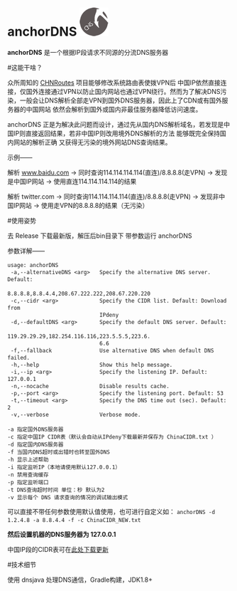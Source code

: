 # anchorDNS ![adnsLogo][1]

**anchorDNS** 是一个根据IP段请求不同源的分流DNS服务器

#这能干啥？

众所周知的 [CHNRoutes][2] 项目能够修改系统路由表使拨VPN后 中国IP依然直接连接，仅国外连接通过VPN以防止国内网站也通过VPN绕行。然而为了解决DNS污染，一般会让DNS解析全部走VPN到国外DNS服务器，因此上了CDN或有国外服务器的中国网站 依然会解析到国外或国内非最佳服务器降低访问速度。

anchorDNS 正是为解决此问题而设计，通过先从国内DNS解析域名，若发现是中国IP则直接返回结果，若非中国IP则改用境外DNS解析的方法 能够既完全保持国内网站的解析正确 又获得无污染的境外网站DNS查询结果。

示例——

解析 www.baidu.com -> 同时查询114.114.114.114(直连)/8.8.8.8(走VPN) -> 发现是中国IP网站 -> 使用直连114.114.114.114的结果

解析 twitter.com -> 同时查询114.114.114.114(直连)/8.8.8.8(走VPN) -> 发现非中国IP网站 -> 使用走VPN的8.8.8.8的结果（无污染）

#使用姿势

去 Release 下载最新版，解压后bin目录下 带参数运行 anchorDNS

参数详解——

    usage: anchorDNS
     -a,--alternativeDNS <arg>   Specify the alternative DNS server. Default:
                                 8.8.8.8,8.8.4.4,208.67.222.222,208.67.220.220
     -c,--cidr <arg>             Specify the CIDR list. Default: Download from
                                 IPdeny
     -d,--defaultDNS <arg>       Specify the default DNS server. Default:
                                 119.29.29.29,182.254.116.116,223.5.5.5,223.6.
                                 6.6
     -f,--fallback               Use alternative DNS when default DNS failed.
     -h,--help                   Show this help message.
     -i,--ip <arg>               Specify the listening IP. Default: 127.0.0.1
     -n,--nocache                Disable results cache.
     -p,--port <arg>             Specify the listening port. Default: 53
     -t,--timeout <arg>          Specify the DNS time out (sec). Default: 2
     -v,--verbose                Verbose mode.

    -a 指定国外DNS服务器
    -c 指定中国IP CIDR表（默认会自动从IPdeny下载最新并保存为 ChinaCIDR.txt ）
    -d 指定国内DNS服务器
    -f 当国内DNS超时或出错时也转至国外DNS
    -h 显示上述帮助
    -i 指定监听IP（本地请使用默认127.0.0.1）
    -n 禁用查询缓存
    -p 指定监听端口
    -t DNS查询超时时间 单位：秒 默认为2
    -v 显示每个 DNS 请求查询的情况的调试输出模式

可以直接不带任何参数使用默认值使用，也可进行自定义如： `anchorDNS -d 1.2.4.8 -a 8.8.4.4 -f -c ChinaCIDR_NEW.txt`

**然后设置机器的DNS服务器为 127.0.0.1**

中国IP段的CIDR表可在[此处下载更新][3]

#技术细节

使用 dnsjava 处理DNS通信，Gradle构建，JDK1.8+

  [1]: logo.png "anchorDNS"
  [2]: https://github.com/fivesheep/chnroutes
  [3]: http://www.ipdeny.com/ipblocks/data/aggregated/cn-aggregated.zone
